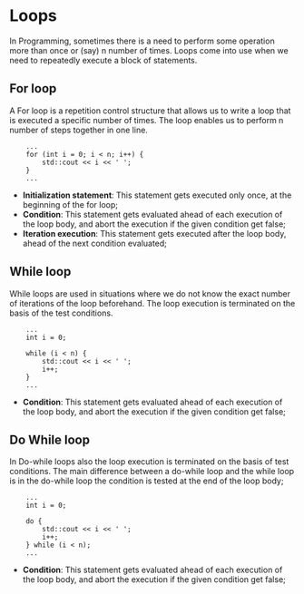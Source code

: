 # Loops
In Programming, sometimes there is a need to perform some operation more than once or (say) n number of times. Loops come into use when we need to repeatedly execute a block of statements.

## For loop
A For loop is a repetition control structure that allows us to write a loop that is executed a specific number of times. The loop enables us to perform n number of steps together in one line.
```
    ...
    for (int i = 0; i < n; i++) {
        std::cout << i << ' ';
    }
    ...
```
- **Initialization statement**: This statement gets executed only once, at the beginning of the for loop;
- **Condition**: This statement gets evaluated ahead of each execution of the loop body, and abort the execution if the given condition get false;
- **Iteration execution**: This statement gets executed after the loop body, ahead of the next condition evaluated;

## While loop
While loops are used in situations where we do not know the exact number of iterations of the loop beforehand. The loop execution is terminated on the basis of the test conditions.
```
    ...
    int i = 0;

    while (i < n) {
        std::cout << i << ' ';
        i++;
    }
    ...
```
- **Condition**: This statement gets evaluated ahead of each execution of the loop body, and abort the execution if the given condition get false;

## Do While loop
In Do-while loops also the loop execution is terminated on the basis of test conditions. The main difference between a do-while loop and the while loop is in the do-while loop the condition is tested at the end of the loop body;
```
    ...
    int i = 0;

    do {
        std::cout << i << ' ';
        i++;
    } while (i < n);
    ...
```
- **Condition**: This statement gets evaluated ahead of each execution of the loop body, and abort the execution if the given condition get false;